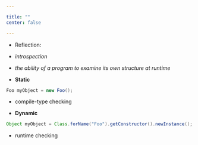 ```yaml
---

title: "" 
center: false

---
```


- Reflection: 
 - *introspection* 
 - *the ability of a program to examine its own structure at runtime*

- **Static**

```Java
Foo myObject = new Foo();
```

  - compile-type checking

- **Dynamic**

```Java
Object myObject = Class.forName("Foo").getConstructor().newInstance();
```
  - runtime checking
